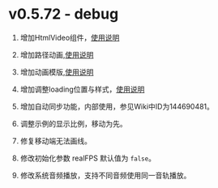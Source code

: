 # v0.5.72 - debug

1. 增加HtmlVideo组件，[使用说明](https://vipkid-edu.github.io/vf-docs/gui/image.html#%E5%B1%9E%E6%80%A7)

1. 增加路径动画,[使用说明](https://vipkid-edu.github.io/vf-docs/handbook/animation.html#%E8%B7%AF%E5%BE%84%E5%8A%A8%E7%94%BB)

1. 增加动画模版,[使用说明](https://vipkid-edu.github.io/vf-docs/handbook/animation.html#%E5%8A%A8%E7%94%BB%E6%A8%A1%E6%9D%BF)

1. 增加调整loading位置与样式，[使用说明](https://vipkid-edu.github.io/vf-docs/handbook/option.html#loading)

1. 增加自动同步功能，内部使用，参见Wiki中ID为144690481。

1. 调整示例的显示比例，移动为先。

1. 修复移动端无法画线。

1. 修改初始化参数 realFPS 默认值为 `false`。

1. 修改系统音频播放，支持不同音频使用同一音轨播放。